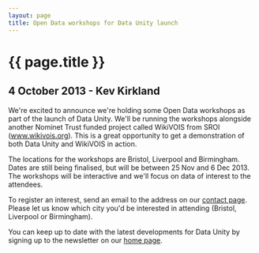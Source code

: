 ```yaml
---
layout: page
title: Open Data workshops for Data Unity launch
---
```


# {{ page.title }}

## 4 October 2013 - Kev Kirkland

We're excited to announce we're holding some Open Data workshops as part of the launch of Data Unity. We'll be running the workshops alongside another Nominet Trust funded project called WikiVOIS from SROI (www.wikivois.org). This is a great opportunity to get a demonstration of both Data Unity and WikiVOIS in action.

The locations for the workshops are Bristol, Liverpool and Birmingham. Dates are still being finalised, but will be between 25 Nov and 6 Dec 2013. The workshops will be interactive and we'll focus on data of interest to the attendees.

To register an interest, send an email to the address on our <a href="/contact.html">contact page</a>. Please let us know which city you'd be interested in attending (Bristol, Liverpool or Birmingham).

You can keep up to date with the latest developments for Data Unity by signing up to the newsletter on our <a href="http://www.dataunity.org">home page</a>.
